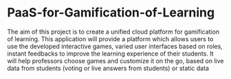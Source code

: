 PaaS-for-Gamification-of-Learning
=================================

The aim of this project is to create  a unified cloud platform for gamification of learning. This application will provide a platform which allows users to use the developed interactive games, varied user interfaces based on roles, instant feedbacks to improve the learning experience of their students. It will help professors choose games and customize it on the go, based on live data from students (voting or live answers from students) or static data
